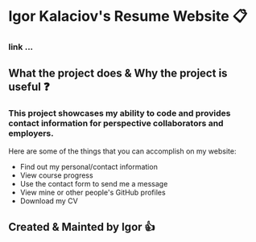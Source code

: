 # Igor Kalaciov's Resume Website :clipboard:
### link ...

## What the project does & Why the project is useful :question:
### This project showcases my ability to code and provides contact information for perspective collaborators and employers.  

Here are some of the things that you can accomplish on my website:

* Find out my personal/contact information 
* View course progress
* Use the contact form to send me a message
* View mine or other people's GitHub profiles
* Download my CV

## Created & Mainted by Igor :+1:


